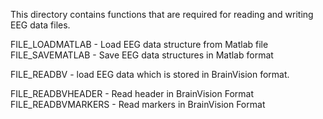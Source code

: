 This directory contains functions that are required for reading and
writing EEG data files.


FILE_LOADMATLAB - Load EEG data structure from Matlab file
FILE_SAVEMATLAB - Save EEG data structures in Matlab format

FILE_READBV - load EEG data which is stored in BrainVision format.

FILE_READBVHEADER - Read header in BrainVision Format
FILE_READBVMARKERS - Read markers in BrainVision Format